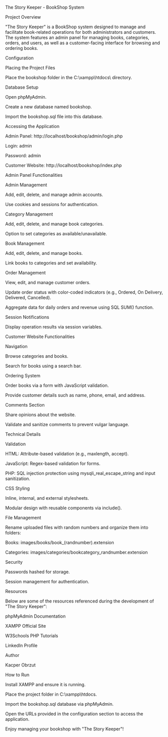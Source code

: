 The Story Keeper - BookShop System

Project Overview

"The Story Keeper" is a BookShop system designed to manage and facilitate book-related operations for both administrators and customers. The system features an admin panel for managing books, categories, orders, and users, as well as a customer-facing interface for browsing and ordering books.

Configuration

Placing the Project Files

Place the bookshop folder in the C:\xampp\htdocs\ directory.

Database Setup

Open phpMyAdmin.

Create a new database named bookshop.

Import the bookshop.sql file into this database.

Accessing the Application

Admin Panel: http://localhost/bookshop/admin/login.php

Login: admin

Password: admin

Customer Website: http://localhost/bookshop/index.php


Admin Panel Functionalities

Admin Management

Add, edit, delete, and manage admin accounts.

Use cookies and sessions for authentication.

Category Management

Add, edit, delete, and manage book categories.

Option to set categories as available/unavailable.

Book Management

Add, edit, delete, and manage books.

Link books to categories and set availability.

Order Management

View, edit, and manage customer orders.

Update order status with color-coded indicators (e.g., Ordered, On Delivery, Delivered, Cancelled).

Aggregate data for daily orders and revenue using SQL SUM() function.

Session Notifications

Display operation results via session variables.

Customer Website Functionalities

Navigation

Browse categories and books.

Search for books using a search bar.

Ordering System

Order books via a form with JavaScript validation.

Provide customer details such as name, phone, email, and address.

Comments Section

Share opinions about the website.

Validate and sanitize comments to prevent vulgar language.

Technical Details

Validation

HTML: Attribute-based validation (e.g., maxlength, accept).

JavaScript: Regex-based validation for forms.

PHP: SQL injection protection using mysqli_real_escape_string and input sanitization.

CSS Styling

Inline, internal, and external stylesheets.

Modular design with reusable components via include().

File Management

Rename uploaded files with random numbers and organize them into folders:

Books: images/books/book_(randnumber).extension

Categories: images/categories/bookcategory_randnumber.extension

Security

Passwords hashed for storage.

Session management for authentication.

Resources

Below are some of the resources referenced during the development of "The Story Keeper":

phpMyAdmin Documentation

XAMPP Official Site

W3Schools PHP Tutorials

LinkedIn Profile

Author

Kacper Obrzut

How to Run

Install XAMPP and ensure it is running.

Place the project folder in C:\xampp\htdocs\.

Import the bookshop.sql database via phpMyAdmin.

Open the URLs provided in the configuration section to access the application.

Enjoy managing your bookshop with "The Story Keeper"!
